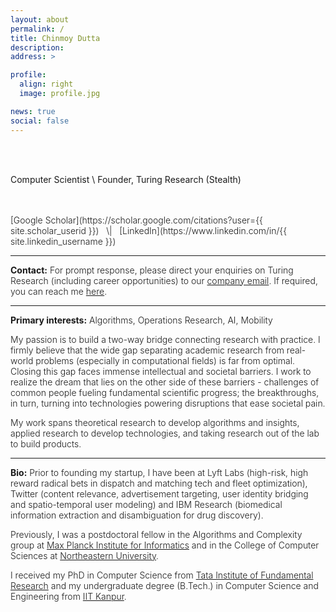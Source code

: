 ```yaml
---
layout: about
permalink: /
title: Chinmoy Dutta
description:
address: >

profile:
  align: right
  image: profile.jpg

news: true
social: false
---
```


<br/>
<br/>

Computer Scientist \\
Founder, Turing Research (Stealth)


<br/>
<br/>

<span style="font-weight: 300;">
[Google Scholar](https://scholar.google.com/citations?user={{ site.scholar_userid }})  &nbsp; \| &nbsp; [LinkedIn](https://www.linkedin.com/in/{{ site.linkedin_username }})

***

<b>Contact:</b> For prompt response, please direct your enquiries on Turing Research (including career opportunities) to our [company email](mailto:hello@turingres.com). If required, you can reach me [here](mailto:chinmoy@turingres.com).

***

<b>Primary interests:</b> Algorithms, Operations Research, AI, Mobility

My passion is to build a two-way bridge connecting research with practice. I firmly believe that the wide gap separating academic research from real-world problems (especially in computational fields) is far from optimal. Closing this gap faces immense intellectual and societal barriers. I work to realize the dream that lies on the other side of these barriers - challenges of common people fueling fundamental scientific progress; the breakthroughs, in turn, turning into technologies powering disruptions that ease societal pain.

My work spans theoretical research to develop algorithms and insights, applied research to develop technologies, and taking research out of the lab to build products.

***

<b>Bio:</b> Prior to founding my startup, I have been at Lyft Labs (high-risk, high reward radical bets in dispatch and matching tech and fleet optimization), Twitter (content relevance, advertisement targeting, user identity bridging and spatio-temporal user modeling) and IBM Research (biomedical information extraction and disambiguation for drug discovery).

Previously, I was a postdoctoral fellow in the Algorithms and Complexity group at [Max Planck Institute for Informatics](https://www.mpi-inf.mpg.de/home/) and in the College of Computer Sciences at [Northeastern University](https://www.northeastern.edu/).

I received my PhD in Computer Science from [Tata Institute of Fundamental Research](https://www.tifr.res.in/) and my undergraduate degree (B.Tech.) in Computer Science and Engineering from [IIT Kanpur](http://www.iitk.ac.in/).
